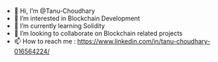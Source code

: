 - 👋 Hi, I’m @Tanu-Choudhary
- 👀 I’m interested in Blockchain Development
- 🌱 I’m currently learning Solidity
- 💞️ I’m looking to collaborate on Blockchain related projects
- 📫 How to reach me : https://www.linkedin.com/in/tanu-choudhary-016564224/  

<!---
Tanu-Choudhary/Tanu-Choudhary is a ✨ special ✨ repository because its `README.md` (this file) appears on your GitHub profile.
You can click the Preview link to take a look at your changes.
--->
